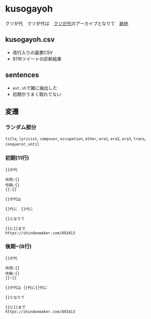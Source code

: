 # kusogayoh
クソが代　クソが代は　[クソが代]のアーカイブとなりて　[跡地]

## kusogayoh.csv

- 改行入りの最悪CSV
- 8116ツイートの診断結果

## sentences

- `ext.sh`で雑に抽出した
- 初期がうまく取れてない

## 変遷

### ランダム部分

`title`, `lyricist`, `composer`, `occupation`, `other`, `era1`, `era2`, `era3`, `trans`, `conqueror`, `until`

### 初期(11行)

```text
{}が代

作詞:{}
作曲:{}
{}:{}

{}が代は

{}代に　{}代に

{}となりて

{}に{}まで
https://shindanmaker.com/893413
```

### 後期~(8行)

```
{}が代

作詞:{}
作曲:{}
{}:{}

{}が代は {}代に{}代に

{}となりて

{}に{}まで
https://shindanmaker.com/893413
```

[クソが代]: https://shindanmaker.com/893413
[跡地]: https://web.archive.org/web/20190502082640/https://shindanmaker.com/893413
